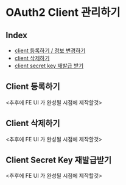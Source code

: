 # OAuth2 Client 관리하기

## Index

* [client 등록하기 / 정보 변경하기](client.md#client-등록하기)
* [client 삭제하기](client.md#client-삭제하기)
* [client secret key 재발급 받기](client.md#client-secret-key-재발급받기)

## Client 등록하기

&lt;추후에 FE UI 가 완성될 시점에 제작할것&gt;

## Client 삭제하기

&lt;추후에 FE UI 가 완성될 시점에 제작할것&gt;

## Client Secret Key 재발급받기

&lt;추후에 FE UI 가 완성될 시점에 제작할것&gt;

